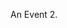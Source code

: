 <span 
    class='ob-timelines'
	data-title='Event'
    data-type='box'
    data-date='1234-01-01-00'>
An Event 2.
</span>